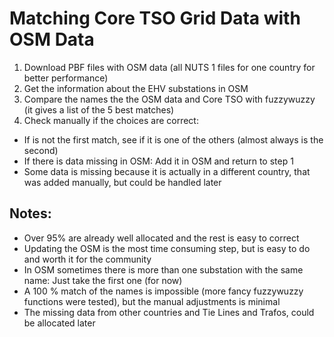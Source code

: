 # Matching Core TSO Grid Data with OSM Data #

1. Download PBF files with OSM data (all NUTS 1 files for one country for better performance)
2. Get the information about the EHV substations in OSM
3. Compare the names the the OSM data and Core TSO with fuzzywuzzy (it gives a list of the 5 best matches)
4. Check manually if the choices are correct:
  - If is not the first match, see if it is one of the others (almost always is the second)
  - If there is data missing in OSM: Add it in OSM and return to step 1
  - Some data is missing because it is actually in a different country, that was added manually, but could be handled later

## Notes: ##
- Over 95% are already well allocated and the rest is easy to correct
- Updating the OSM is the most time consuming step, but is easy to do and worth it for the community
- In OSM sometimes there is more than one substation with the same name: Just take the first one (for now)
- A 100 % match of the names is impossible (more fancy fuzzywuzzy functions were tested), but the manual adjustments is minimal 
- The missing data from other countries and Tie Lines and Trafos, could be allocated later